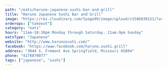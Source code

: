 ```yaml
---
path: "/eats/haruno-japanese-sushi-bar-and-grill"
title: "Haruno Japanese Sushi Bar and Grill"
image: "https://res.cloudinary.com/tpage99/image/upload/v1586830151/local417eats/local417eatslogo.png"
orderops: ["takeout"]
category: "eats"
hours: "11am-10:30pm Monday through Saturday. 11am-9pm Sunday"
eatsType: "Japanese"
website: "http://www.harunosushi.com/"
facebook: "https://www.facebook.com/haruno.sushi.grill"
address: "3044 S. Fremont Ave Springfield, Missouri 65804"
phone: "4178870077"
tags: ["japanese", "sushi"]
---
```

